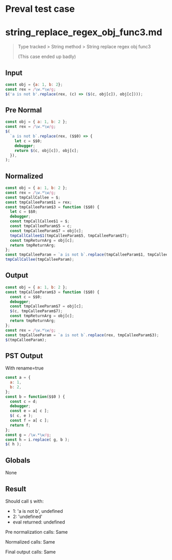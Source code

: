 # Preval test case

# string_replace_regex_obj_func3.md

> Type tracked > String method > String replace regex obj func3
>
> (This case ended up badly)

## Input

`````js filename=intro
const obj = {a: 1, b: 2};
const rex = /\w.*\w/g;
$('a is not b'.replace(rex, (c) => ($(c, obj[c]), obj[c])));
`````

## Pre Normal


`````js filename=intro
const obj = { a: 1, b: 2 };
const rex = /\w.*\w/g;
$(
  `a is not b`.replace(rex, ($$0) => {
    let c = $$0;
    debugger;
    return $(c, obj[c]), obj[c];
  }),
);
`````

## Normalized


`````js filename=intro
const obj = { a: 1, b: 2 };
const rex = /\w.*\w/g;
const tmpCallCallee = $;
const tmpCalleeParam$1 = rex;
const tmpCalleeParam$3 = function ($$0) {
  let c = $$0;
  debugger;
  const tmpCallCallee$1 = $;
  const tmpCalleeParam$5 = c;
  const tmpCalleeParam$7 = obj[c];
  tmpCallCallee$1(tmpCalleeParam$5, tmpCalleeParam$7);
  const tmpReturnArg = obj[c];
  return tmpReturnArg;
};
const tmpCalleeParam = `a is not b`.replace(tmpCalleeParam$1, tmpCalleeParam$3);
tmpCallCallee(tmpCalleeParam);
`````

## Output


`````js filename=intro
const obj = { a: 1, b: 2 };
const tmpCalleeParam$3 = function ($$0) {
  const c = $$0;
  debugger;
  const tmpCalleeParam$7 = obj[c];
  $(c, tmpCalleeParam$7);
  const tmpReturnArg = obj[c];
  return tmpReturnArg;
};
const rex = /\w.*\w/g;
const tmpCalleeParam = `a is not b`.replace(rex, tmpCalleeParam$3);
$(tmpCalleeParam);
`````

## PST Output

With rename=true

`````js filename=intro
const a = {
  a: 1,
  b: 2,
};
const b = function($$0 ) {
  const c = d;
  debugger;
  const e = a[ c ];
  $( c, e );
  const f = a[ c ];
  return f;
};
const g = /\w.*\w/g;
const h = i.replace( g, b );
$( h );
`````

## Globals

None

## Result

Should call `$` with:
 - 1: 'a is not b', undefined
 - 2: 'undefined'
 - eval returned: undefined

Pre normalization calls: Same

Normalized calls: Same

Final output calls: Same
